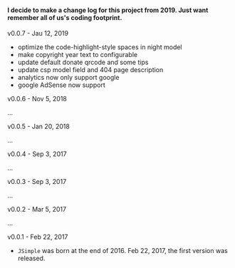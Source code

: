 #### I decide to make a change log for this project from 2019. Just want remember all of us's coding footprint.

v0.0.7 - Jau 12, 2019

* optimize the code-highlight-style spaces in night model
* make copyright year text to configurable
* update default donate qrcode and some tips
* update csp model field and 404 page description
* analytics now only support google
* google AdSense now support 


v0.0.6 - Nov 5, 2018

...

v0.0.5 - Jan 20, 2018

...

v0.0.4 - Sep 3, 2017

...

v0.0.3 - Sep 3, 2017

...

v0.0.2 - Mar 5, 2017

...

v0.0.1 - Feb 22, 2017

* `JSimple` was born at the end of 2016. Feb 22, 2017, the first version was released.
